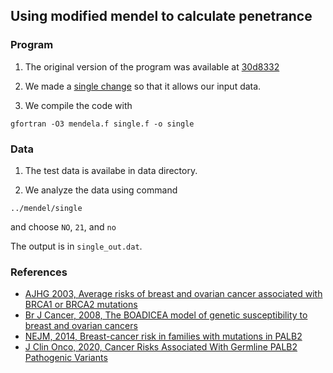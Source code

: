 
## Using modified mendel to calculate penetrance

### Program

1. The original version of the program was available at [30d8332](https://github.com/ictr/mendel_penetrance/tree/30d8332d8299e6ce4332c9bdf195bb8de82621a4/mendel)

2. We made a [single change](https://github.com/ictr/mendel_penetrance/commit/7491e344b8e27eb79a29a46c3fd9a5381818d235) so that it allows our input data.

3. We compile the code with

```
gfortran -O3 mendela.f single.f -o single
```

### Data

1. The test data is availabe in data directory.

2. We analyze the data using command

```
../mendel/single
```

and choose `NO`, `21`, and `no`

The output is in `single_out.dat`.


### References

* [AJHG 2003, Average risks of breast and ovarian cancer associated with BRCA1 or BRCA2 mutations](https://pubmed.ncbi.nlm.nih.gov/12677558/)
* [Br J Cancer, 2008, The BOADICEA model of genetic susceptibility to breast and ovarian cancers](https://pubmed.ncbi.nlm.nih.gov/18349832/)
* [NEJM, 2014, Breast-cancer risk in families with mutations in PALB2](https://pubmed.ncbi.nlm.nih.gov/25099575/)
* [J Clin Onco, 2020, Cancer Risks Associated With Germline PALB2 Pathogenic Variants](https://pubmed.ncbi.nlm.nih.gov/31841383/)
